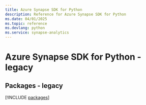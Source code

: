 ```yaml
---
title: Azure Synapse SDK for Python
description: Reference for Azure Synapse SDK for Python
ms.date: 04/01/2025
ms.topic: reference
ms.devlang: python
ms.service: synapse-analytics
---
```

# Azure Synapse SDK for Python - legacy
## Packages - legacy
[!INCLUDE [packages](synapse-index.md)]